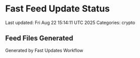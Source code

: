 # Fast Feed Update Status
Last updated: Fri Aug 22 15:14:11 UTC 2025
Categories: crypto

## Feed Files Generated

Generated by Fast Updates Workflow
